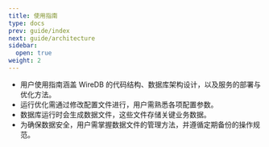 ```yaml
---
title: 使用指南
type: docs
prev: guide/index
next: guide/architecture
sidebar:
  open: true
weight: 2
---
```


- 用户使用指南涵盖 WireDB 的代码结构、数据库架构设计，以及服务的部署与优化方法。
- 运行优化需通过修改配置文件进行，用户需熟悉各项配置参数。
- 数据库运行时会生成数据文件，这些文件存储关键业务数据。
- 为确保数据安全，用户需掌握数据文件的管理方法，并遵循定期备份的操作规范。